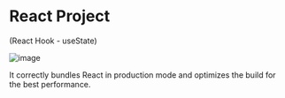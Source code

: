 # React Project 
(React Hook - useState)

![image](https://user-images.githubusercontent.com/90147636/178438972-cc9ba30b-95fc-4507-b2ba-0df095bc9ee6.png)

It correctly bundles React in production mode and optimizes the build for the best performance.
